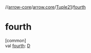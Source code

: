 //[arrow-core](../../../index.md)/[arrow.core](../index.md)/[Tuple21](index.md)/[fourth](fourth.md)

# fourth

[common]\
val [fourth](fourth.md): [D](index.md)
